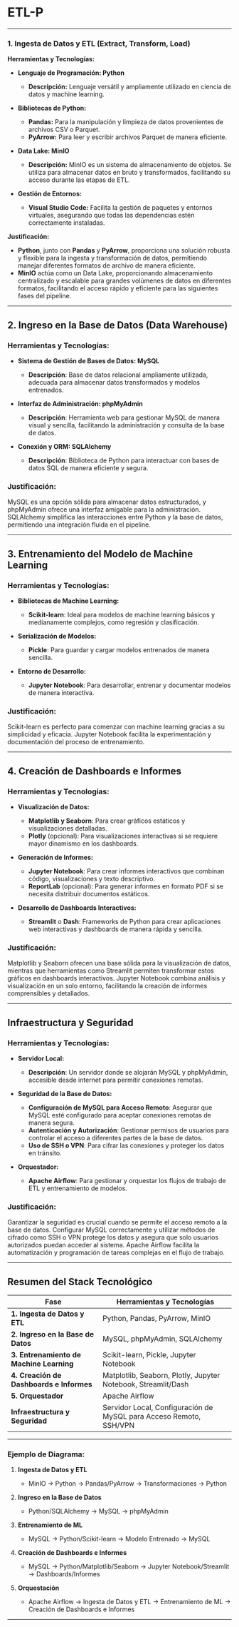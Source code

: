 # ETL-P

---

### **1. Ingesta de Datos y ETL (Extract, Transform, Load)**

**Herramientas y Tecnologías:**

- **Lenguaje de Programación: Python**
  - **Descripción:** Lenguaje versátil y ampliamente utilizado en ciencia de datos y machine learning.
  
- **Bibliotecas de Python:**
  - **Pandas:** Para la manipulación y limpieza de datos provenientes de archivos CSV o Parquet.
  - **PyArrow:** Para leer y escribir archivos Parquet de manera eficiente.
  
- **Data Lake: MinIO**
  - **Descripción:** MinIO es un sistema de almacenamiento de objetos. Se utiliza para almacenar datos en bruto y transformados, facilitando su acceso durante las etapas de ETL.
  
- **Gestión de Entornos:**
  - **Visual Studio Code:** Facilita la gestión de paquetes y entornos virtuales, asegurando que todas las dependencias estén correctamente instaladas.

**Justificación:**
- **Python**, junto con **Pandas** y **PyArrow**, proporciona una solución robusta y flexible para la ingesta y transformación de datos, permitiendo manejar diferentes formatos de archivo de manera eficiente.
- **MinIO** actúa como un Data Lake, proporcionando almacenamiento centralizado y escalable para grandes volúmenes de datos en diferentes formatos, facilitando el acceso rápido y eficiente para las siguientes fases del pipeline.

---

## **2. Ingreso en la Base de Datos (Data Warehouse)**

### **Herramientas y Tecnologías:**

- **Sistema de Gestión de Bases de Datos: MySQL**
  - **Descripción**: Base de datos relacional ampliamente utilizada, adecuada para almacenar datos transformados y modelos entrenados.

- **Interfaz de Administración: phpMyAdmin**
  - **Descripción**: Herramienta web para gestionar MySQL de manera visual y sencilla, facilitando la administración y consulta de la base de datos.

- **Conexión y ORM: SQLAlchemy**
  - **Descripción**: Biblioteca de Python para interactuar con bases de datos SQL de manera eficiente y segura.

### **Justificación:**
MySQL es una opción sólida para almacenar datos estructurados, y phpMyAdmin ofrece una interfaz amigable para la administración. SQLAlchemy simplifica las interacciones entre Python y la base de datos, permitiendo una integración fluida en el pipeline.

---

## **3. Entrenamiento del Modelo de Machine Learning**

### **Herramientas y Tecnologías:**

- **Bibliotecas de Machine Learning:**
  - **Scikit-learn**: Ideal para modelos de machine learning básicos y medianamente complejos, como regresión y clasificación.

- **Serialización de Modelos:**
  - **Pickle**: Para guardar y cargar modelos entrenados de manera sencilla.

- **Entorno de Desarrollo:**
  - **Jupyter Notebook**: Para desarrollar, entrenar y documentar modelos de manera interactiva.

### **Justificación:**
Scikit-learn es perfecto para comenzar con machine learning gracias a su simplicidad y eficacia. Jupyter Notebook facilita la experimentación y documentación del proceso de entrenamiento.

---

## **4. Creación de Dashboards e Informes**

### **Herramientas y Tecnologías:**

- **Visualización de Datos:**
  - **Matplotlib y Seaborn**: Para crear gráficos estáticos y visualizaciones detalladas.
  - **Plotly** (opcional): Para visualizaciones interactivas si se requiere mayor dinamismo en los dashboards.

- **Generación de Informes:**
  - **Jupyter Notebook**: Para crear informes interactivos que combinan código, visualizaciones y texto descriptivo.
  - **ReportLab** (opcional): Para generar informes en formato PDF si se necesita distribuir documentos estáticos.

- **Desarrollo de Dashboards Interactivos:**
  - **Streamlit** o **Dash**: Frameworks de Python para crear aplicaciones web interactivas y dashboards de manera rápida y sencilla.

### **Justificación:**
Matplotlib y Seaborn ofrecen una base sólida para la visualización de datos, mientras que herramientas como Streamlit permiten transformar estos gráficos en dashboards interactivos. Jupyter Notebook combina análisis y visualización en un solo entorno, facilitando la creación de informes comprensibles y detallados.

---

## **Infraestructura y Seguridad**

### **Herramientas y Tecnologías:**

- **Servidor Local:**
  - **Descripción**: Un servidor donde se alojarán MySQL y phpMyAdmin, accesible desde internet para permitir conexiones remotas.

- **Seguridad de la Base de Datos:**
  - **Configuración de MySQL para Acceso Remoto**: Asegurar que MySQL esté configurado para aceptar conexiones remotas de manera segura.
  - **Autenticación y Autorización**: Gestionar permisos de usuarios para controlar el acceso a diferentes partes de la base de datos.
  - **Uso de SSH o VPN**: Para cifrar las conexiones y proteger los datos en tránsito.

- **Orquestador:**
  - **Apache Airflow**: Para gestionar y orquestar los flujos de trabajo de ETL y entrenamiento de modelos.

### **Justificación:**
Garantizar la seguridad es crucial cuando se permite el acceso remoto a la base de datos. Configurar MySQL correctamente y utilizar métodos de cifrado como SSH o VPN protege los datos y asegura que solo usuarios autorizados puedan acceder al sistema. Apache Airflow facilita la automatización y programación de tareas complejas en el flujo de trabajo.

---

## **Resumen del Stack Tecnológico**

| **Fase**                                  | **Herramientas y Tecnologías**                                                                                           |
|-------------------------------------------|--------------------------------------------------------------------------------------------------------------------------|
| **1. Ingesta de Datos y ETL**             | Python, Pandas, PyArrow, MinIO                                                                                           |
| **2. Ingreso en la Base de Datos**        | MySQL, phpMyAdmin, SQLAlchemy                                                                                              |
| **3. Entrenamiento de Machine Learning**  | Scikit-learn, Pickle, Jupyter Notebook                                                   |
| **4. Creación de Dashboards e Informes**  | Matplotlib, Seaborn, Plotly, Jupyter Notebook, Streamlit/Dash                            |
| **5. Orquestador**                       | Apache Airflow                                                                                                            |
| **Infraestructura y Seguridad**           | Servidor Local, Configuración de MySQL para Acceso Remoto, SSH/VPN                                                        |

---

### **Ejemplo de Diagrama:**

1. **Ingesta de Datos y ETL**
   - MinIO → Python → Pandas/PyArrow → Transformaciones → Python

2. **Ingreso en la Base de Datos**
   - Python/SQLAlchemy → MySQL → phpMyAdmin

3. **Entrenamiento de ML**
   - MySQL → Python/Scikit-learn → Modelo Entrenado → MySQL

4. **Creación de Dashboards e Informes**
   - MySQL → Python/Matplotlib/Seaborn → Jupyter Notebook/Streamlit → Dashboards/Informes

5. **Orquestación**
   - Apache Airflow → Ingesta de Datos y ETL → Entrenamiento de ML → Creación de Dashboards e Informes

---

